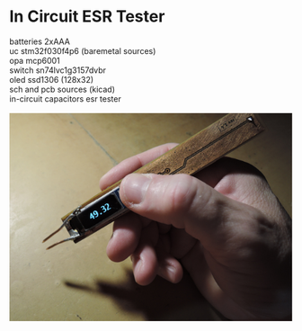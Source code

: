 # In Circuit ESR Tester
batteries 2xAAA<br>
uc stm32f030f4p6 (baremetal sources)<br>
opa mcp6001<br>
switch sn74lvc1g3157dvbr<br>
oled ssd1306 (128x32)<br>
sch and pcb sources (kicad)<br>
in-circuit capacitors esr tester<BR><br>
![plot](./Pic/esr.png)

